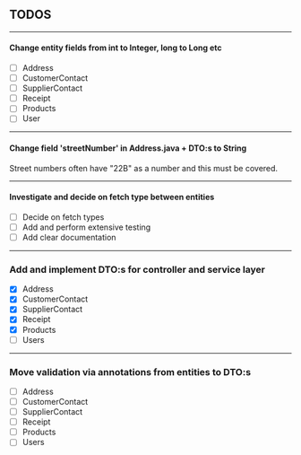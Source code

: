 ## TODOS

-------------------------------------------------------------


#### Change entity fields from int to Integer, long to Long etc

-[ ] Address
-[ ] CustomerContact
-[ ] SupplierContact
-[ ] Receipt
-[ ] Products
-[ ] User

--------------------------------------------------------------

#### Change field 'streetNumber' in Address.java + DTO:s to String
Street numbers often have "22B" as a number and this must be covered.

--------------------------------------------------------------

#### Investigate and decide on fetch type between entities

- [ ] Decide on fetch types
- [ ] Add and perform extensive testing
- [ ] Add clear documentation

---------------------------------------------------------------

### Add and implement DTO:s for controller and service layer

- [x] Address
- [x] CustomerContact
- [x] SupplierContact
- [x] Receipt
- [x] Products
- [ ] Users

--------------------------------------------------------------

### Move validation via annotations from entities to DTO:s

- [ ] Address
- [ ] CustomerContact
- [ ] SupplierContact
- [ ] Receipt
- [ ] Products
- [ ] Users